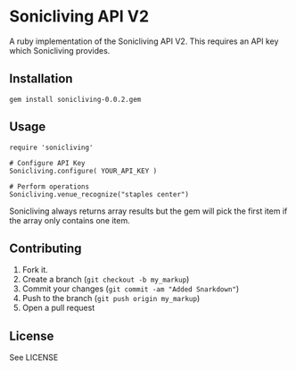 Sonicliving API V2
=============

A ruby implementation of the Sonicliving API V2. This requires an API key which Sonicliving provides.

Installation
-----------

    gem install sonicliving-0.0.2.gem 

Usage
-----

    require 'sonicliving'

	# Configure API Key
	Sonicliving.configure( YOUR_API_KEY )
	
	# Perform operations
	Sonicliving.venue_recognize("staples center")

Sonicliving always returns array results but the gem will pick the first item if the array only contains one item.

Contributing
------------

1. Fork it.
2. Create a branch (`git checkout -b my_markup`)
3. Commit your changes (`git commit -am "Added Snarkdown"`)
4. Push to the branch (`git push origin my_markup`)
5. Open a pull request

License
-------
See LICENSE
